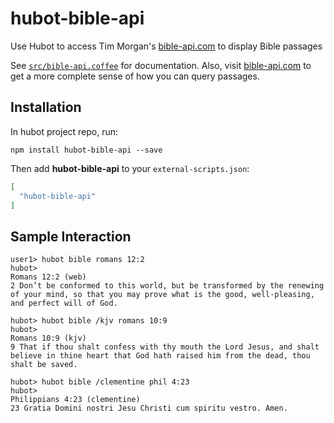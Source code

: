# hubot-bible-api

Use Hubot to access Tim Morgan's [bible-api.com](http://bible-api.com/) to display Bible passages

See [`src/bible-api.coffee`](src/bible-api.coffee) for documentation. Also, visit [bible-api.com](http://bible-api.com/) to get a more complete sense of how you can query passages.

## Installation

In hubot project repo, run:

`npm install hubot-bible-api --save`

Then add **hubot-bible-api** to your `external-scripts.json`:

```json
[
  "hubot-bible-api"
]
```

## Sample Interaction

```
user1> hubot bible romans 12:2
hubot>
Romans 12:2 (web)
2 Don’t be conformed to this world, but be transformed by the renewing of your mind, so that you may prove what is the good, well-pleasing, and perfect will of God.

hubot> hubot bible /kjv romans 10:9
hubot> 
Romans 10:9 (kjv)
9 That if thou shalt confess with thy mouth the Lord Jesus, and shalt believe in thine heart that God hath raised him from the dead, thou shalt be saved.

hubot> hubot bible /clementine phil 4:23
hubot> 
Philippians 4:23 (clementine)
23 Gratia Domini nostri Jesu Christi cum spiritu vestro. Amen.
```
